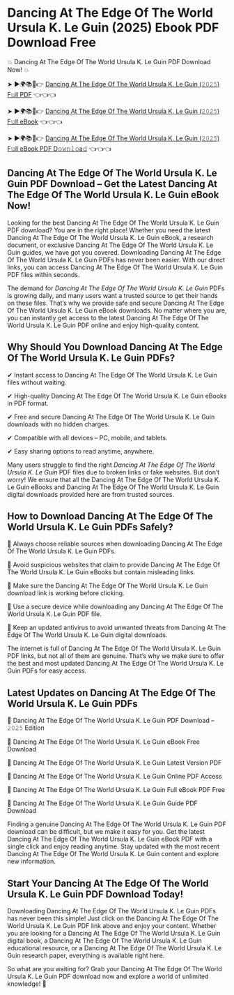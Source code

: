 # Dancing At The Edge Of The World Ursula K. Le Guin (2025) Ebook PDF Download Free

💥 Dancing At The Edge Of The World Ursula K. Le Guin PDF Download Now! 💥

➤ ►🌍📚📱👉 [Dancing At The Edge Of The World Ursula K. Le Guin (𝟸𝟶𝟸𝟻) F𝚞ll PDF](https://getpdf.xyz/dancing-at-the-edge-of-the-world-ursula-k.-le-guin) 👈👈👈


➤ ►🌍📚📱👉 [Dancing At The Edge Of The World Ursula K. Le Guin (𝟸𝟶𝟸𝟻) F𝚞ll eBook](https://getpdf.xyz/dancing-at-the-edge-of-the-world-ursula-k.-le-guin) 👈👈👈


➤ ►🌍📚📱👉 [Dancing At The Edge Of The World Ursula K. Le Guin (𝟸𝟶𝟸𝟻) F𝚞ll eBook PDF D𝚘𝚠𝚗𝚕𝚘a𝚍](https://getpdf.xyz/dancing-at-the-edge-of-the-world-ursula-k.-le-guin) 👈👈👈


## Dancing At The Edge Of The World Ursula K. Le Guin PDF Download – Get the Latest Dancing At The Edge Of The World Ursula K. Le Guin eBook Now!

Looking for the best Dancing At The Edge Of The World Ursula K. Le Guin PDF download? You are in the right place! Whether you need the latest Dancing At The Edge Of The World Ursula K. Le Guin eBook, a research document, or exclusive Dancing At The Edge Of The World Ursula K. Le Guin guides, we have got you covered. Downloading Dancing At The Edge Of The World Ursula K. Le Guin PDFs has never been easier. With our direct links, you can access Dancing At The Edge Of The World Ursula K. Le Guin PDF files within seconds.

The demand for *Dancing At The Edge Of The World Ursula K. Le Guin* PDFs is growing daily, and many users want a trusted source to get their hands on these files. That’s why we provide safe and secure Dancing At The Edge Of The World Ursula K. Le Guin eBook downloads. No matter where you are, you can instantly get access to the latest Dancing At The Edge Of The World Ursula K. Le Guin PDF online and enjoy high-quality content.

## Why Should You Download Dancing At The Edge Of The World Ursula K. Le Guin PDFs?

✔ Instant access to Dancing At The Edge Of The World Ursula K. Le Guin files without waiting.

✔ High-quality Dancing At The Edge Of The World Ursula K. Le Guin eBooks in PDF format.

✔ Free and secure Dancing At The Edge Of The World Ursula K. Le Guin downloads with no hidden charges.

✔ Compatible with all devices – PC, mobile, and tablets.

✔ Easy sharing options to read anytime, anywhere.

Many users struggle to find the right *Dancing At The Edge Of The World Ursula K. Le Guin* PDF files due to broken links or fake websites. But don’t worry! We ensure that all the Dancing At The Edge Of The World Ursula K. Le Guin eBooks and Dancing At The Edge Of The World Ursula K. Le Guin digital downloads provided here are from trusted sources.

## How to Download Dancing At The Edge Of The World Ursula K. Le Guin PDFs Safely?

📌 Always choose reliable sources when downloading Dancing At The Edge Of The World Ursula K. Le Guin PDFs.

📌 Avoid suspicious websites that claim to provide Dancing At The Edge Of The World Ursula K. Le Guin eBooks but contain misleading links.

📌 Make sure the Dancing At The Edge Of The World Ursula K. Le Guin download link is working before clicking.

📌 Use a secure device while downloading any Dancing At The Edge Of The World Ursula K. Le Guin PDF file.

📌 Keep an updated antivirus to avoid unwanted threats from Dancing At The Edge Of The World Ursula K. Le Guin digital downloads.

The internet is full of Dancing At The Edge Of The World Ursula K. Le Guin PDF links, but not all of them are genuine. That’s why we make sure to offer the best and most updated Dancing At The Edge Of The World Ursula K. Le Guin PDFs for easy access.

## Latest Updates on Dancing At The Edge Of The World Ursula K. Le Guin PDFs

🔹 Dancing At The Edge Of The World Ursula K. Le Guin PDF Download – 𝟸𝟶𝟸𝟻 Edition

🔹 Dancing At The Edge Of The World Ursula K. Le Guin eBook Free Download

🔹 Dancing At The Edge Of The World Ursula K. Le Guin Latest Version PDF

🔹 Dancing At The Edge Of The World Ursula K. Le Guin Online PDF Access

🔹 Dancing At The Edge Of The World Ursula K. Le Guin Full eBook PDF Free

🔹 Dancing At The Edge Of The World Ursula K. Le Guin Guide PDF Download

Finding a genuine Dancing At The Edge Of The World Ursula K. Le Guin PDF download can be difficult, but we make it easy for you. Get the latest Dancing At The Edge Of The World Ursula K. Le Guin eBook PDF with a single click and enjoy reading anytime. Stay updated with the most recent Dancing At The Edge Of The World Ursula K. Le Guin content and explore new information.

## Start Your Dancing At The Edge Of The World Ursula K. Le Guin PDF Download Today!

Downloading Dancing At The Edge Of The World Ursula K. Le Guin PDFs has never been this simple! Just click on the Dancing At The Edge Of The World Ursula K. Le Guin PDF link above and enjoy your content. Whether you are looking for a Dancing At The Edge Of The World Ursula K. Le Guin digital book, a Dancing At The Edge Of The World Ursula K. Le Guin educational resource, or a Dancing At The Edge Of The World Ursula K. Le Guin research paper, everything is available right here.

So what are you waiting for? Grab your Dancing At The Edge Of The World Ursula K. Le Guin PDF download now and explore a world of unlimited knowledge! 🚀